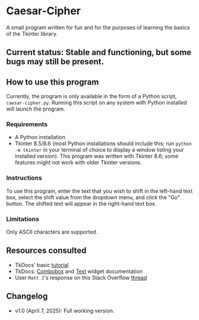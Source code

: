 # Caesar-Cipher

A small program written for fun and for the purposes of learning the basics of the Tkinter library.

## Current status: Stable and functioning, but some bugs may still be present.

## How to use this program
Currently, the program is only available in the form of a Python script, `caesar-cipher.py`. Running this script on any system with Python installed will launch the program.

### Requirements
- A Python installation
- Tkinter 8.5/8.6 (most Python installations should include this; run `python -m tkinter` in your terminal of choice to display a window listing your installed version). This program was written with Tkinter 8.6; some features might not work with older Tkinter versions.

### Instructions
To use this program, enter the text that you wish to shift in the left-hand text box, select the shift value from the dropdown menu, and click the "Go" button. The shifted text will appear in the right-hand text box.

### Limitations
Only ASCII characters are supported.

## Resources consulted
- TkDocs' basic [tutorial](https://tkdocs.com/tutorial/firstexample.html)
- TkDocs: [Combobox](https://tkdocs.com/tutorial/widgets.html#combobox) and [Text](https://tkdocs.com/tutorial/text.html) widget documentation
- User `Matt J`'s response on this Stack Overflow [thread](https://stackoverflow.com/questions/227459/how-to-get-the-ascii-value-of-a-character)

## Changelog
- v1.0 (April 7, 2025): Full working version.